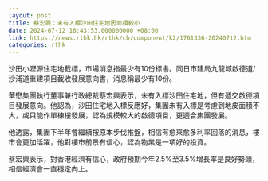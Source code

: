 ```yaml
---
layout: post
title: 蔡宏興：未有入標沙田住宅地因面積較小
date: 2024-07-12 16:43:53.000000000 +08:00
link: https://news.rthk.hk/rthk/ch/component/k2/1761336-20240712.htm
categories: rthk
---
```


沙田小瀝源住宅地截標，市場消息指最少有10份標書。同日市建局九龍城啟德道/沙浦道重建項目截收發展意向書，消息稱最少有10份。

華懋集團執行董事兼行政總裁蔡宏興表示，未有入標沙田住宅地，但有遞交啟德項目發展意向。他認為，沙田住宅地入標反應好，集團未有入標是考慮到地皮面積不大，或只能作單棟樓發展，認為規模較大的啟德項目，更適合集團發展。

他透露，集團下半年會繼續按原本步伐推盤，相信有愈來愈多利率回落的消息，樓市會更加活躍，他對樓市前景有信心，認為物業是一項好的投資。

蔡宏興表示，對香港經濟有信心，政府預期今年2.5%至3.5%增長率是良好勢頭，相信經濟會一直穩定向上。
